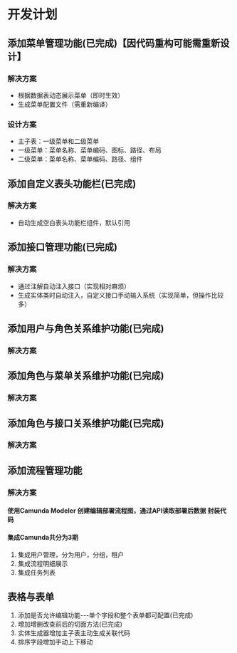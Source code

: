 # 开发计划

## 添加菜单管理功能(已完成)【因代码重构可能需重新设计】

### 解决方案

- 根据数据表动态展示菜单（即时生效）
- 生成菜单配置文件（需重新编译）

### 设计方案

- 主子表：一级菜单和二级菜单
- 一级菜单：菜单名称、菜单编码、图标、路径、布局
- 二级菜单：菜单名称、菜单编码、路径、组件

## 添加自定义表头功能栏(已完成)

### 解决方案

- 自动生成空白表头功能栏组件，默认引用

## 添加接口管理功能(已完成)

### 解决方案

- 通过注解自动注入接口（实现相对麻烦）
- 生成实体类时自动注入，自定义接口手动输入系统（实现简单，但操作比较多）

## 添加用户与角色关系维护功能(已完成)

### 解决方案

## 添加角色与菜单关系维护功能(已完成)

### 解决方案

## 添加角色与接口关系维护功能(已完成)

### 解决方案

## 添加流程管理功能

### 解决方案

#### 使用Camunda Modeler 创建编辑部署流程图，通过API读取部署后数据 封装代码

#### 集成Camunda共分为3期

1. 集成用户管理，分为用户，分组，租户
2. 集成流程明细展示
3. 集成任务列表

## 表格与表单

1. 添加是否允许编辑功能---单个字段和整个表单都可配置(已完成)
2. 增加增删改查前后的切面方法(已完成)
3. 实体生成器增加主子表主动生成关联代码
4. 排序字段增加手动上下移动